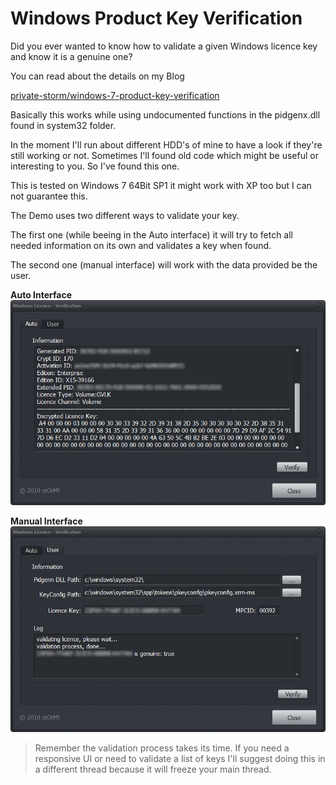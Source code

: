 # Windows Product Key Verification

Did you ever wanted to know how to validate a given Windows licence key and know it is a genuine one?

You can read about the details on my Blog

[private-storm/windows-7-product-key-verification](http://private-storm.de/2010/06/01/windows-7-product-key-verification/)

Basically this works while using undocumented functions in the pidgenx.dll found in system32 folder.

In the moment I'll run about different HDD's of mine to have a look if they're still working or not. Sometimes I'll found old code which might be useful or interesting to you.
So I've found this one.

This is tested on Windows 7 64Bit SP1 it might work with XP too but I can not guarantee this.

The Demo uses two different ways to validate your key.

The first one (while beeing in the Auto interface) it will try to fetch all needed information on its own and validates a key when found.

The second one (manual interface) will work with the data provided be the user.

**Auto Interface**
![Auto Interface](1_main_dark.png "Auto Interface")

**Manual Interface**
![Manual Interface](2_main_dark.png "Manual Interface")

> Remember the validation process takes its time. If you need a responsive UI or need to validate a list of keys I'll suggest doing this in a different thread because it will freeze your main thread.
